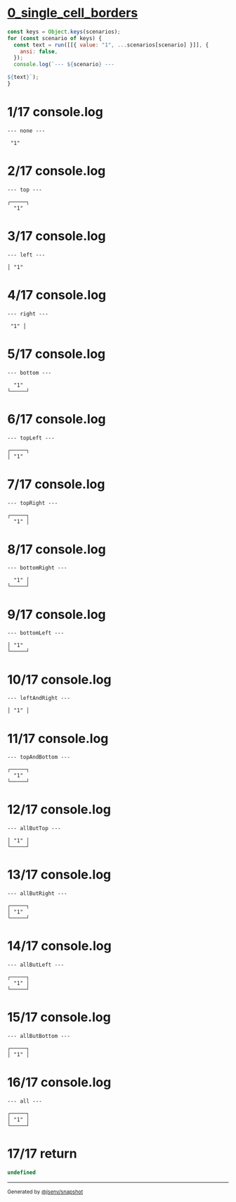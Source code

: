 # [0_single_cell_borders](../../table_single_cell.test.mjs#L108)

```js
const keys = Object.keys(scenarios);
for (const scenario of keys) {
  const text = run([[{ value: "1", ...scenarios[scenario] }]], {
    ansi: false,
  });
  console.log(`--- ${scenario} ---

${text}`);
}
```

# 1/17 console.log

```console
--- none ---

 "1" 
```

# 2/17 console.log

```console
--- top ---

┌─────┐
  "1"  
```

# 3/17 console.log

```console
--- left ---

│ "1" 
```

# 4/17 console.log

```console
--- right ---

 "1" │
```

# 5/17 console.log

```console
--- bottom ---

  "1"  
└─────┘
```

# 6/17 console.log

```console
--- topLeft ---

┌─────┐
│ "1"  
```

# 7/17 console.log

```console
--- topRight ---

┌─────┐
  "1" │
```

# 8/17 console.log

```console
--- bottomRight ---

  "1" │
└─────┘
```

# 9/17 console.log

```console
--- bottomLeft ---

│ "1"  
└─────┘
```

# 10/17 console.log

```console
--- leftAndRight ---

│ "1" │
```

# 11/17 console.log

```console
--- topAndBottom ---

┌─────┐
  "1"  
└─────┘
```

# 12/17 console.log

```console
--- allButTop ---

│ "1" │
└─────┘
```

# 13/17 console.log

```console
--- allButRight ---

┌─────┐
│ "1"  
└─────┘
```

# 14/17 console.log

```console
--- allButLeft ---

┌─────┐
  "1" │
└─────┘
```

# 15/17 console.log

```console
--- allButBottom ---

┌─────┐
│ "1" │
```

# 16/17 console.log

```console
--- all ---

┌─────┐
│ "1" │
└─────┘
```

# 17/17 return

```js
undefined
```

---

<sub>
  Generated by <a href="https://github.com/jsenv/core/tree/main/packages/independent/snapshot">@jsenv/snapshot</a>
</sub>
